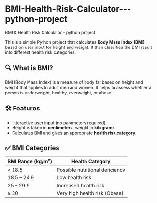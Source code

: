# BMI-Health-Risk-Calculator---python-project
BMI &amp; Health Risk Calculator - python project

This is a simple Python project that calculates **Body Mass Index (BMI)** based on user input for height and weight. It then classifies the BMI result into different health risk categories.

## 🔍 What is BMI?

BMI (Body Mass Index) is a measure of body fat based on height and weight that applies to adult men and women. It helps to assess whether a person is underweight, healthy, overweight, or obese.

## 🛠 Features

- Interactive user input (no parameters required).
- Height is taken in **centimeters**, weight in **kilograms**.
- Calculates BMI and gives an appropriate **health risk category**.

## ✅ BMI Categories

| BMI Range (kg/m²) | Health Category                 |
|-------------------|----------------------------------|
| < 18.5            | Possible nutritional deficiency  |
| 18.5 – 24.9       | Low health risk                  |
| 25 – 29.9         | Increased health risk            |
| ≥ 30              | Very high health risk (Obese)    |
